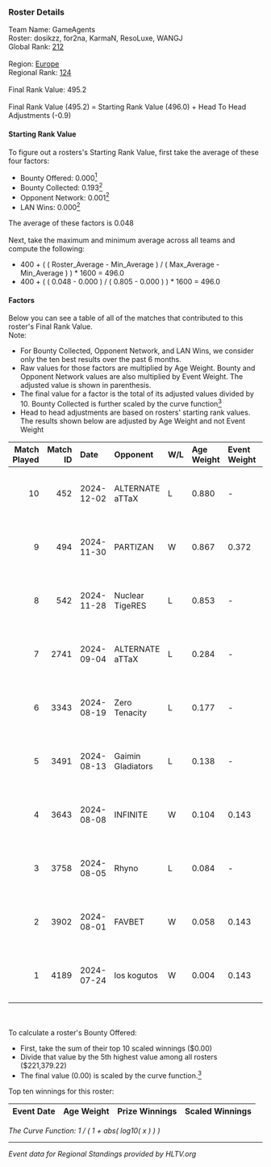 ### Roster Details<br />
Team Name: GameAgents<br />
Roster: dosikzz, for2na, KarmaN, ResoLuxe, WANGJ<br />
Global Rank: [212](../../standings_global_2025_01_20.md)<br />
<br />
Region: [Europe]( ../../standings_europe_2025_01_20.md)<br />
Regional Rank: [124]( ../../standings_europe_2025_01_20.md)<br />
<br />
Final Rank Value:  495.2<br />
<br />
Final Rank Value (495.2) = Starting Rank Value (496.0) + Head To Head Adjustments (-0.9)<br />

#### Starting Rank Value<br />
To figure out a rosters's Starting Rank Value, first take the average of these four factors:<br />
- Bounty Offered: 0.000[<sup>1</sup>](#table2)
- Bounty Collected: 0.193[<sup>2</sup>](#table1)
- Opponent Network: 0.001[<sup>2</sup>](#table1)
- LAN Wins: 0.000[<sup>2</sup>](#table1)

The average of these factors is 0.048<br />
<br />
Next, take the maximum and minimum average across all teams and compute the following:<br />
- 400 + ( ( Roster_Average - Min_Average ) / ( Max_Average - Min_Average ) ) * 1600 = 496.0
- 400 + ( ( 0.048 - 0.000 ) / ( 0.805 - 0.000 ) ) * 1600 = 496.0


#### Factors<br />
Below you can see a table of all of the matches that contributed to this roster's Final Rank Value.<br />
Note:<br />

- For Bounty Collected, Opponent Network, and LAN Wins, we consider only the ten best results over the past 6 months.
- Raw values for those factors are multiplied by Age Weight. Bounty and Opponent Network values are also multiplied by Event Weight. The adjusted value is shown in parenthesis.
- The final value for a factor is the total of its adjusted values divided by 10. Bounty Collected is further scaled by the curve function[<sup>3</sup>](#curveFunction)
- Head to head adjustments are based on rosters' starting rank values. The results shown below are adjusted by Age Weight and not Event Weight
<span id="table1"></span><br />


| Match Played | Match ID | Date       | Opponent          | W/L | Age Weight | Event Weight | Bounty Collected | Opponent Network | LAN Wins  | H2H Adj. | Roster                                   |
| -: | -: | :- | :- | :- | :- | :- | :- | :- | :- | -: | :- |
|           10 |      452 | 2024-12-02 | ALTERNATE aTTaX   | L   | 0.880      | -            | -                | -                | -         |    -1.48 | dosikzz, for2na, KarmaN, ResoLuxe, WANGJ |
|            9 |      494 | 2024-11-30 | PARTIZAN          | W   | 0.867      | 0.372        | 0.000 (0.000)    | 0.000 (0.000)    | 0 (0.000) |     9.98 | dosikzz, for2na, KarmaN, ResoLuxe, WANGJ |
|            8 |      542 | 2024-11-28 | Nuclear TigeRES   | L   | 0.853      | -            | -                | -                | -         |   -10.95 | dosikzz, for2na, KarmaN, ResoLuxe, WANGJ |
|            7 |     2741 | 2024-09-04 | ALTERNATE aTTaX   | L   | 0.284      | -            | -                | -                | -         |    -0.29 | dosikzz, for2na, ResoLuxe, rinn, WANGJ   |
|            6 |     3343 | 2024-08-19 | Zero Tenacity     | L   | 0.177      | -            | -                | -                | -         |    -0.28 | dosikzz, for2na, ResoLuxe, rinn, WANGJ   |
|            5 |     3491 | 2024-08-13 | Gaimin Gladiators | L   | 0.138      | -            | -                | -                | -         |    -0.34 | dosikzz, for2na, ResoLuxe, rinn, WANGJ   |
|            4 |     3643 | 2024-08-08 | INFINITE          | W   | 0.104      | 0.143        | 0.000 (0.000)    | 0.002 (0.000)    | 0 (0.000) |     1.21 | dosikzz, for2na, ResoLuxe, rinn, WANGJ   |
|            3 |     3758 | 2024-08-05 | Rhyno             | L   | 0.084      | -            | -                | -                | -         |    -0.50 | dosikzz, for2na, ResoLuxe, rinn, WANGJ   |
|            2 |     3902 | 2024-08-01 | FAVBET            | W   | 0.058      | 0.143        | 0.073 (0.001)    | 0.894 (0.007)    | 0 (0.000) |     1.67 | dosikzz, for2na, ResoLuxe, rinn, WANGJ   |
|            1 |     4189 | 2024-07-24 | los kogutos       | W   | 0.004      | 0.143        | 0.071 (0.000)    | 0.836 (0.000)    | 0 (0.000) |     0.11 | dosikzz, for2na, ResoLuxe, rinn, WANGJ   |

<br />
<span id="table2"></span><br />
To calculate a roster's Bounty Offered:<br />

- First, take the sum of their top 10 scaled winnings ($0.00)
- Divide that value by the 5th highest value among all rosters ($221,379.22)
- The final value (0.00) is scaled by the curve function.[<sup>3</sup>](#curveFunction)

Top ten winnings for this roster:<br />

| Event Date | Age Weight | Prize Winnings | Scaled Winnings |
| :- | -: | :- | :- |


<span id="curveFunction"></span>_The Curve Function: 1 / ( 1 + abs( log10( x ) ) )_<br />

---
_Event data for Regional Standings provided by HLTV.org_<br />

